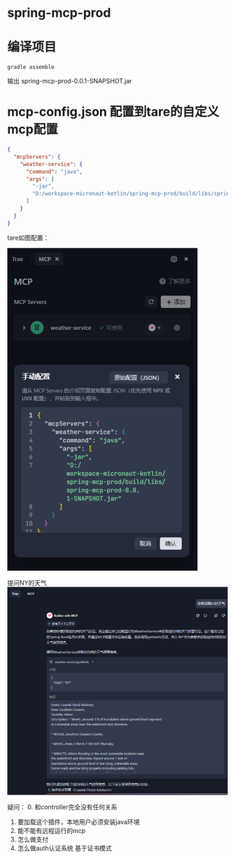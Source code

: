 # spring-mcp-prod

#  编译项目

```shell
gradle assemble
```
输出 spring-mcp-prod-0.0.1-SNAPSHOT.jar


# mcp-config.json 配置到tare的自定义mcp配置
```json
{
  "mcpServers": {
    "weather-service": {
      "command": "java",
      "args": [
        "-jar",
        "D:/workspace-micronaut-kotlin/spring-mcp-prod/build/libs/spring-mcp-prod-0.0.1-SNAPSHOT.jar"
      ]
    }
  }
}
```

tare如图配置：

![tare配置界面](tare_mcp_json.png)

提问NY的天气
![提问NY的天气](weather2.png)

疑问：
0. 和controller完全没有任何关系
1. 要加载这个插件，本地用户必须安装java环境
2. 能不能有远程运行的mcp
3. 怎么做支付
4. 怎么做auth认证系统 基于证书模式